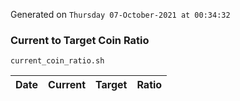 Generated on `Thursday 07-October-2021 at 00:34:32`

### Current to Target Coin Ratio
`current_coin_ratio.sh`

Date|Current|Target|Ratio
---|---|---|---
